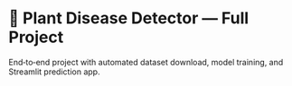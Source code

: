 # 🌿 Plant Disease Detector — Full Project

End‑to‑end project with automated dataset download, model training, and Streamlit prediction app.
